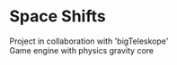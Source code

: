 # Space Shifts
Project in collaboration with 'bigTeleskope'  
Game engine with physics gravity core

